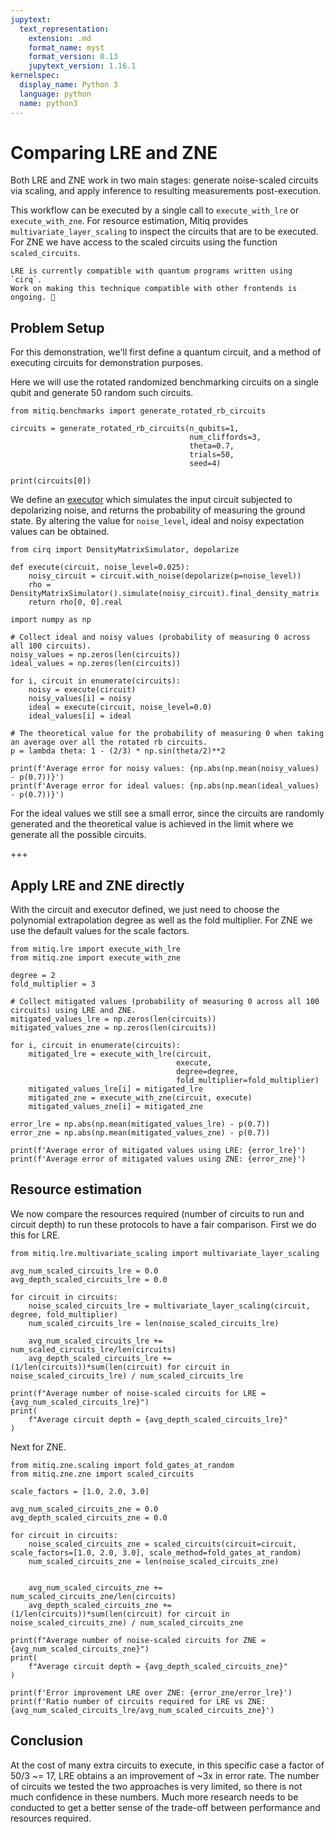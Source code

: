 ```yaml
---
jupytext:
  text_representation:
    extension: .md
    format_name: myst
    format_version: 0.13
    jupytext_version: 1.16.1
kernelspec:
  display_name: Python 3
  language: python
  name: python3
---
```


# Comparing LRE and ZNE

Both LRE and ZNE work in two main stages: generate noise-scaled circuits via scaling, and apply inference to resulting measurements post-execution.

This workflow can be executed by a single call to `execute_with_lre` or `execute_with_zne`.
For resource estimation, Mitiq provides `multivariate_layer_scaling` to inspect the circuits that are to be executed.
For ZNE we have access to the scaled circuits using the function `scaled_circuits`.

```{danger}
LRE is currently compatible with quantum programs written using `cirq`.
Work on making this technique compatible with other frontends is ongoing. 🚧
```

## Problem Setup

For this demonstration, we'll first define a quantum circuit, and a method of executing circuits for demonstration purposes.

Here we will use the rotated randomized benchmarking circuits on a single qubit and generate 50 random such circuits.

```{code-cell} ipython3
from mitiq.benchmarks import generate_rotated_rb_circuits

circuits = generate_rotated_rb_circuits(n_qubits=1, 
                                        num_cliffords=3, 
                                        theta=0.7, 
                                        trials=50, 
                                        seed=4)

print(circuits[0])
```

We define an [executor](executors.md) which simulates the input circuit subjected to depolarizing noise, and returns the probability of measuring the ground state.
By altering the value for `noise_level`, ideal and noisy expectation values can be obtained.

```{code-cell} ipython3
from cirq import DensityMatrixSimulator, depolarize

def execute(circuit, noise_level=0.025):
    noisy_circuit = circuit.with_noise(depolarize(p=noise_level))
    rho = DensityMatrixSimulator().simulate(noisy_circuit).final_density_matrix
    return rho[0, 0].real
```

```{code-cell} ipython3
import numpy as np

# Collect ideal and noisy values (probability of measuring 0 across all 100 circuits).
noisy_values = np.zeros(len(circuits))
ideal_values = np.zeros(len(circuits))

for i, circuit in enumerate(circuits):
    noisy = execute(circuit)
    noisy_values[i] = noisy
    ideal = execute(circuit, noise_level=0.0)
    ideal_values[i] = ideal
```

```{code-cell} ipython3
# The theoretical value for the probability of measuring 0 when taking an average over all the rotated rb circuits.
p = lambda theta: 1 - (2/3) * np.sin(theta/2)**2 

print(f'Average error for noisy values: {np.abs(np.mean(noisy_values) - p(0.7))}')
print(f'Average error for ideal values: {np.abs(np.mean(ideal_values) - p(0.7))}')
```

For the ideal values we still see a small error, since the circuits are randomly generated and the theoretical value is achieved in the limit where we generate all the possible circuits.

+++

## Apply LRE and ZNE directly

With the circuit and executor defined, we just need to choose the polynomial extrapolation degree as well as the fold multiplier. For ZNE we use the default values for the scale factors.

```{code-cell} ipython3
from mitiq.lre import execute_with_lre
from mitiq.zne import execute_with_zne

degree = 2
fold_multiplier = 3

# Collect mitigated values (probability of measuring 0 across all 100 circuits) using LRE and ZNE.
mitigated_values_lre = np.zeros(len(circuits))
mitigated_values_zne = np.zeros(len(circuits))

for i, circuit in enumerate(circuits):
    mitigated_lre = execute_with_lre(circuit,
                                     execute,
                                     degree=degree,
                                     fold_multiplier=fold_multiplier)
    mitigated_values_lre[i] = mitigated_lre
    mitigated_zne = execute_with_zne(circuit, execute)
    mitigated_values_zne[i] = mitigated_zne
```

```{code-cell} ipython3
error_lre = np.abs(np.mean(mitigated_values_lre) - p(0.7))
error_zne = np.abs(np.mean(mitigated_values_zne) - p(0.7))

print(f'Average error of mitigated values using LRE: {error_lre}')
print(f'Average error of mitigated values using ZNE: {error_zne}')
```

## Resource estimation

We now compare the resources required (number of circuits to run and circuit depth) to run these protocols to have a fair comparison. First we do this for LRE.

```{code-cell} ipython3
from mitiq.lre.multivariate_scaling import multivariate_layer_scaling

avg_num_scaled_circuits_lre = 0.0
avg_depth_scaled_circuits_lre = 0.0

for circuit in circuits:
    noise_scaled_circuits_lre = multivariate_layer_scaling(circuit, degree, fold_multiplier)
    num_scaled_circuits_lre = len(noise_scaled_circuits_lre)

    avg_num_scaled_circuits_lre += num_scaled_circuits_lre/len(circuits)
    avg_depth_scaled_circuits_lre += (1/len(circuits))*sum(len(circuit) for circuit in noise_scaled_circuits_lre) / num_scaled_circuits_lre

print(f"Average number of noise-scaled circuits for LRE = {avg_num_scaled_circuits_lre}")
print(
    f"Average circuit depth = {avg_depth_scaled_circuits_lre}"
)
```

Next for ZNE.

```{code-cell} ipython3
from mitiq.zne.scaling import fold_gates_at_random
from mitiq.zne.zne import scaled_circuits

scale_factors = [1.0, 2.0, 3.0]

avg_num_scaled_circuits_zne = 0.0
avg_depth_scaled_circuits_zne = 0.0

for circuit in circuits:
    noise_scaled_circuits_zne = scaled_circuits(circuit=circuit, scale_factors=[1.0, 2.0, 3.0], scale_method=fold_gates_at_random)
    num_scaled_circuits_zne = len(noise_scaled_circuits_zne)


    avg_num_scaled_circuits_zne += num_scaled_circuits_zne/len(circuits)
    avg_depth_scaled_circuits_zne += (1/len(circuits))*sum(len(circuit) for circuit in noise_scaled_circuits_zne) / num_scaled_circuits_zne

print(f"Average number of noise-scaled circuits for ZNE = {avg_num_scaled_circuits_zne}")
print(
    f"Average circuit depth = {avg_depth_scaled_circuits_zne}"
)
```

```{code-cell} ipython3
print(f'Error improvement LRE over ZNE: {error_zne/error_lre}')
print(f'Ratio number of circuits required for LRE vs ZNE: {avg_num_scaled_circuits_lre/avg_num_scaled_circuits_zne}')
```

## Conclusion

At the cost of many extra circuits to execute, in this specific case a factor of 50/3 ~= 17, LRE obtains a an improvement of ~3x in error rate.
The number of circuits we tested the two approaches is very limited, so there is not much confidence in these numbers.
Much more research needs to be conducted to get a better sense of the trade-off between performance and resources required.
